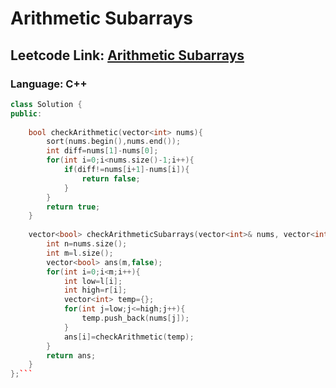 # Arithmetic Subarrays

## Leetcode Link: [Arithmetic Subarrays](https://leetcode.com/problems/arithmetic-subarrays/)
### Language: C++

```cpp
class Solution {
public:
    
    bool checkArithmetic(vector<int> nums){
        sort(nums.begin(),nums.end());
        int diff=nums[1]-nums[0];
        for(int i=0;i<nums.size()-1;i++){
            if(diff!=nums[i+1]-nums[i]){
                return false;
            }
        }
        return true;
    }
    
    vector<bool> checkArithmeticSubarrays(vector<int>& nums, vector<int>& l, vector<int>& r) {
        int n=nums.size();
        int m=l.size();
        vector<bool> ans(m,false);
        for(int i=0;i<m;i++){
            int low=l[i];
            int high=r[i];
            vector<int> temp={};
            for(int j=low;j<=high;j++){
                temp.push_back(nums[j]);
            }
            ans[i]=checkArithmetic(temp);
        }
        return ans;
    }
};```



